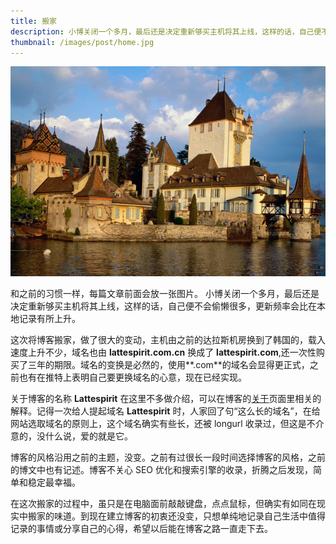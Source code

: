 ```yaml
---
title: 搬家
description: 小博关闭一个多月，最后还是决定重新够买主机将其上线，这样的话，自己便不会偷懒很多，更新频率会比在本地记录有所上升。
thumbnail: /images/post/home.jpg
---
```


<img class="mx-auto rounded-lg" src="/images/post/home.jpg" alt="banjia" title="home" />

和之前的习惯一样，每篇文章前面会放一张图片。
小博关闭一个多月，最后还是决定重新够买主机将其上线，这样的话，自己便不会偷懒很多，更新频率会比在本地记录有所上升。

这次将博客搬家，做了很大的变动，主机由之前的达拉斯机房换到了韩国的，载入速度上升不少，域名也由 **lattespirit.com.cn** 换成了 **lattespirit.com**,还一次性购买了三年的期限。域名的变换是必然的，使用**.com**的域名会显得更正式，之前也有在推特上表明自己要更换域名的心意，现在已经实现。

关于博客的名称 **Lattespirit** 在这里不多做介绍，可以在博客的<a href="/about" target="_blank">关于</a>页面里相关的解释。记得一次给人提起域名 **Lattespirit** 时，人家回了句“这么长的域名”，在给网站选取域名的原则上，这个域名确实有些长，还被 longurl 收录过，但这是不介意的，没什么说，爱的就是它。

博客的风格沿用之前的主题，没变。之前有过很长一段时间选择博客的风格，之前的博文中也有记述。博客不关心 SEO 优化和搜索引擎的收录，折腾之后发现，简单和稳定最幸福。

在这次搬家的过程中，虽只是在电脑面前敲敲键盘，点点鼠标，但确实有如同在现实中搬家的味道。到现在建立博客的初衷还没变，只想单纯地记录自己生活中值得记录的事情或分享自己的心得，希望以后能在博客之路一直走下去。
